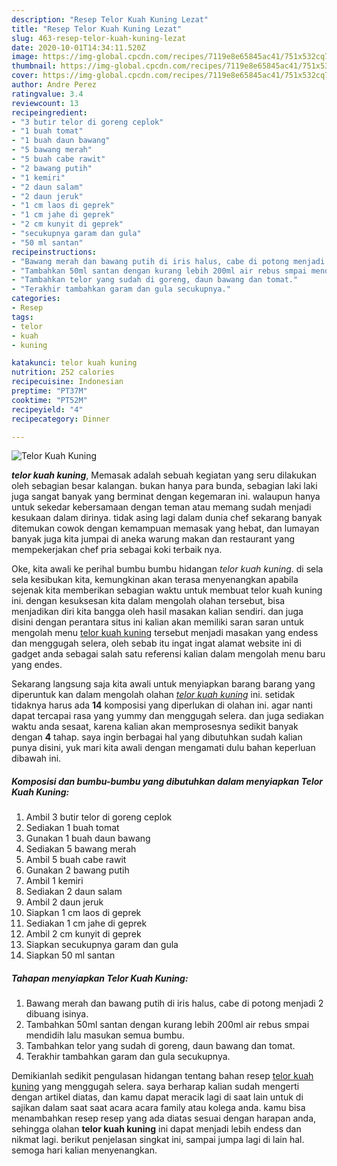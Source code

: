 ```yaml
---
description: "Resep Telor Kuah Kuning Lezat"
title: "Resep Telor Kuah Kuning Lezat"
slug: 463-resep-telor-kuah-kuning-lezat
date: 2020-10-01T14:34:11.520Z
image: https://img-global.cpcdn.com/recipes/7119e8e65845ac41/751x532cq70/telor-kuah-kuning-foto-resep-utama.jpg
thumbnail: https://img-global.cpcdn.com/recipes/7119e8e65845ac41/751x532cq70/telor-kuah-kuning-foto-resep-utama.jpg
cover: https://img-global.cpcdn.com/recipes/7119e8e65845ac41/751x532cq70/telor-kuah-kuning-foto-resep-utama.jpg
author: Andre Perez
ratingvalue: 3.4
reviewcount: 13
recipeingredient:
- "3 butir telor di goreng ceplok"
- "1 buah tomat"
- "1 buah daun bawang"
- "5 bawang merah"
- "5 buah cabe rawit"
- "2 bawang putih"
- "1 kemiri"
- "2 daun salam"
- "2 daun jeruk"
- "1 cm laos di geprek"
- "1 cm jahe di geprek"
- "2 cm kunyit di geprek"
- "secukupnya garam dan gula"
- "50 ml santan"
recipeinstructions:
- "Bawang merah dan bawang putih di iris halus, cabe di potong menjadi 2 dibuang isinya."
- "Tambahkan 50ml santan dengan kurang lebih 200ml air rebus smpai mendidih lalu masukan semua bumbu."
- "Tambahkan telor yang sudah di goreng, daun bawang dan tomat."
- "Terakhir tambahkan garam dan gula secukupnya."
categories:
- Resep
tags:
- telor
- kuah
- kuning

katakunci: telor kuah kuning 
nutrition: 252 calories
recipecuisine: Indonesian
preptime: "PT37M"
cooktime: "PT52M"
recipeyield: "4"
recipecategory: Dinner

---
```



![Telor Kuah Kuning](https://img-global.cpcdn.com/recipes/7119e8e65845ac41/751x532cq70/telor-kuah-kuning-foto-resep-utama.jpg)

<b><i>telor kuah kuning</i></b>, Memasak adalah sebuah kegiatan yang seru dilakukan oleh sebagian besar kalangan. bukan hanya para bunda, sebagian laki laki juga sangat banyak yang berminat dengan kegemaran ini. walaupun hanya untuk sekedar kebersamaan dengan teman atau memang sudah menjadi kesukaan dalam dirinya. tidak asing lagi dalam dunia chef sekarang banyak ditemukan cowok dengan kemampuan memasak yang hebat, dan lumayan banyak juga kita jumpai di aneka warung makan dan restaurant yang mempekerjakan chef pria sebagai koki terbaik nya.

Oke, kita awali ke perihal bumbu bumbu hidangan <i>telor kuah kuning</i>. di sela sela kesibukan kita, kemungkinan akan terasa menyenangkan apabila sejenak kita memberikan sebagian waktu untuk membuat telor kuah kuning ini. dengan kesuksesan kita dalam mengolah olahan tersebut, bisa menjadikan diri kita bangga oleh hasil masakan kalian sendiri. dan juga disini dengan perantara situs ini kalian akan memiliki saran saran untuk mengolah menu <u>telor kuah kuning</u> tersebut menjadi masakan yang endess dan menggugah selera, oleh sebab itu ingat ingat alamat website ini di gadget anda sebagai salah satu referensi kalian dalam mengolah menu baru yang endes.




Sekarang langsung saja kita awali untuk menyiapkan barang barang yang diperuntuk kan dalam mengolah olahan <u><i>telor kuah kuning</i></u> ini. setidak tidaknya harus ada <b>14</b> komposisi yang diperlukan di olahan ini. agar nanti dapat tercapai rasa yang yummy dan menggugah selera. dan juga sediakan waktu anda sesaat, karena kalian akan memprosesnya sedikit banyak dengan <b>4</b> tahap. saya ingin berbagai hal yang dibutuhkan sudah kalian punya disini, yuk mari kita awali dengan mengamati dulu bahan keperluan dibawah ini.

<!--inarticleads1-->

##### Komposisi dan bumbu-bumbu yang dibutuhkan dalam menyiapkan Telor Kuah Kuning:

1. Ambil 3 butir telor di goreng ceplok
1. Sediakan 1 buah tomat
1. Gunakan 1 buah daun bawang
1. Sediakan 5 bawang merah
1. Ambil 5 buah cabe rawit
1. Gunakan 2 bawang putih
1. Ambil 1 kemiri
1. Sediakan 2 daun salam
1. Ambil 2 daun jeruk
1. Siapkan 1 cm laos di geprek
1. Sediakan 1 cm jahe di geprek
1. Ambil 2 cm kunyit di geprek
1. Siapkan secukupnya garam dan gula
1. Siapkan 50 ml santan




<!--inarticleads2-->

##### Tahapan menyiapkan Telor Kuah Kuning:

1. Bawang merah dan bawang putih di iris halus, cabe di potong menjadi 2 dibuang isinya.
1. Tambahkan 50ml santan dengan kurang lebih 200ml air rebus smpai mendidih lalu masukan semua bumbu.
1. Tambahkan telor yang sudah di goreng, daun bawang dan tomat.
1. Terakhir tambahkan garam dan gula secukupnya.




Demikianlah sedikit pengulasan hidangan tentang bahan resep <u>telor kuah kuning</u> yang menggugah selera. saya berharap kalian sudah mengerti dengan artikel diatas, dan kamu dapat meracik lagi di saat lain untuk di sajikan dalam saat saat acara acara family atau kolega anda. kamu bisa menambahkan resep resep yang ada diatas sesuai dengan harapan anda, sehingga olahan <b>telor kuah kuning</b> ini dapat menjadi lebih endess dan nikmat lagi. berikut penjelasan singkat ini, sampai jumpa lagi di lain hal. semoga hari kalian menyenangkan.

